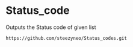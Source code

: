 # Status_code
Outputs the Status code of given list

`https://github.com/steezyneo/Status_codes.git`
